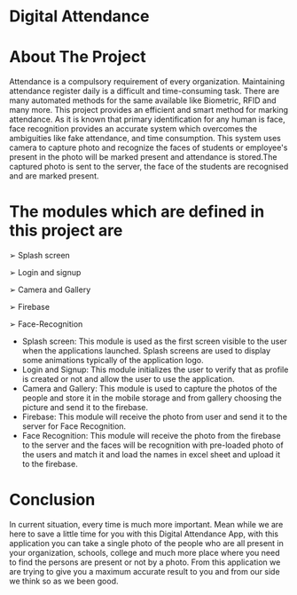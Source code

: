 # Digital Attendance

# About The Project
Attendance is a compulsory requirement of every organization. Maintaining
attendance register daily is a difficult and time-consuming task. There are many
automated methods for the same available like Biometric, RFID and many more.
This project provides an efficient and smart method for marking attendance. As it is
known that primary identification for any human is face, face recognition provides
an accurate system which overcomes the ambiguities like fake attendance, and time
consumption. This system uses camera to capture photo and recognize the faces of
students or employee's present in the photo will be marked present and attendance is
stored.The captured photo is sent to the server, the face of the students are recognised
and are marked present.

# The modules which are defined in this project are
➢ Splash screen

➢ Login and signup

➢ Camera and Gallery

➢ Firebase

➢ Face-Recognition

* Splash screen:
This module is used as the first screen visible to the user when the
applications launched. Splash screens are used to display some
animations typically of the application logo.
* Login and Signup:
This module initializes the user to verify that as profile is created or not and
allow the user to use the application.
* Camera and Gallery:
This module is used to capture the photos of the people and store it in the
mobile storage and from gallery choosing the picture and send it to the
firebase.
* Firebase:
This module will receive the photo from user and send it to the server for
Face Recognition.
* Face Recognition:
This module will receive the photo from the firebase to the server and the
faces will be recognition with pre-loaded photo of the users and match it and
load the names in excel sheet and upload it to the firebase.

# Conclusion
In current situation, every time is much more important. Mean while we are
here to save a little time for you with this Digital Attendance App, with this
application you can take a single photo of the people who are all present in
your organization, schools, college and much more place where you need to
find the persons are present or not by a photo. From this application we are
trying to give you a maximum accurate result to you and from our side we
think so as we been good.
